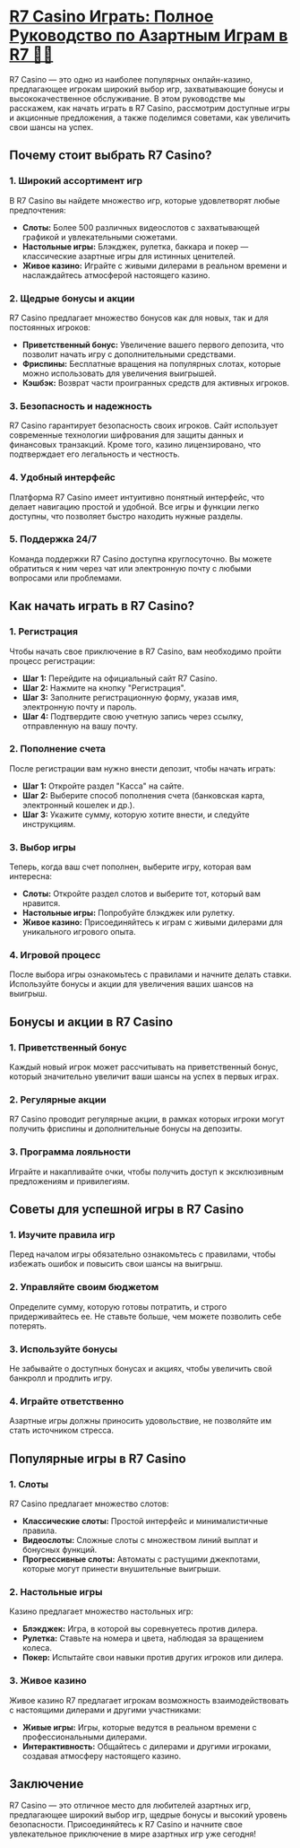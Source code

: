 # [R7 Casino Играть: Полное Руководство по Азартным Играм в R7 🎲✨](https://brandplay.link/jHzFFYGv)

R7 Casino — это одно из наиболее популярных онлайн-казино, предлагающее игрокам широкий выбор игр, захватывающие бонусы и высококачественное обслуживание. В этом руководстве мы расскажем, как начать играть в R7 Casino, рассмотрим доступные игры и акционные предложения, а также поделимся советами, как увеличить свои шансы на успех.

## Почему стоит выбрать R7 Casino?

### 1. Широкий ассортимент игр

В R7 Casino вы найдете множество игр, которые удовлетворят любые предпочтения:

* **Слоты:** Более 500 различных видеослотов с захватывающей графикой и увлекательными сюжетами.
* **Настольные игры:** Блэкджек, рулетка, баккара и покер — классические азартные игры для истинных ценителей.
* **Живое казино:** Играйте с живыми дилерами в реальном времени и наслаждайтесь атмосферой настоящего казино.

### 2. Щедрые бонусы и акции

R7 Casino предлагает множество бонусов как для новых, так и для постоянных игроков:

* **Приветственный бонус:** Увеличение вашего первого депозита, что позволит начать игру с дополнительными средствами.
* **Фриспины:** Бесплатные вращения на популярных слотах, которые можно использовать для увеличения выигрышей.
* **Кэшбэк:** Возврат части проигранных средств для активных игроков.

### 3. Безопасность и надежность

R7 Casino гарантирует безопасность своих игроков. Сайт использует современные технологии шифрования для защиты данных и финансовых транзакций. Кроме того, казино лицензировано, что подтверждает его легальность и честность.

### 4. Удобный интерфейс

Платформа R7 Casino имеет интуитивно понятный интерфейс, что делает навигацию простой и удобной. Все игры и функции легко доступны, что позволяет быстро находить нужные разделы.

### 5. Поддержка 24/7

Команда поддержки R7 Casino доступна круглосуточно. Вы можете обратиться к ним через чат или электронную почту с любыми вопросами или проблемами.

## Как начать играть в R7 Casino?

### 1. Регистрация

Чтобы начать свое приключение в R7 Casino, вам необходимо пройти процесс регистрации:

* **Шаг 1:** Перейдите на официальный сайт R7 Casino.
* **Шаг 2:** Нажмите на кнопку "Регистрация".
* **Шаг 3:** Заполните регистрационную форму, указав имя, электронную почту и пароль.
* **Шаг 4:** Подтвердите свою учетную запись через ссылку, отправленную на вашу почту.

### 2. Пополнение счета

После регистрации вам нужно внести депозит, чтобы начать играть:

* **Шаг 1:** Откройте раздел "Касса" на сайте.
* **Шаг 2:** Выберите способ пополнения счета (банковская карта, электронный кошелек и др.).
* **Шаг 3:** Укажите сумму, которую хотите внести, и следуйте инструкциям.

### 3. Выбор игры

Теперь, когда ваш счет пополнен, выберите игру, которая вам интересна:

* **Слоты:** Откройте раздел слотов и выберите тот, который вам нравится.
* **Настольные игры:** Попробуйте блэкджек или рулетку.
* **Живое казино:** Присоединяйтесь к играм с живыми дилерами для уникального игрового опыта.

### 4. Игровой процесс

После выбора игры ознакомьтесь с правилами и начните делать ставки. Используйте бонусы и акции для увеличения ваших шансов на выигрыш.

## Бонусы и акции в R7 Casino

### 1. Приветственный бонус

Каждый новый игрок может рассчитывать на приветственный бонус, который значительно увеличит ваши шансы на успех в первых играх.

### 2. Регулярные акции

R7 Casino проводит регулярные акции, в рамках которых игроки могут получить фриспины и дополнительные бонусы на депозиты.

### 3. Программа лояльности

Играйте и накапливайте очки, чтобы получить доступ к эксклюзивным предложениям и привилегиям.

## Советы для успешной игры в R7 Casino

### 1. Изучите правила игр

Перед началом игры обязательно ознакомьтесь с правилами, чтобы избежать ошибок и повысить свои шансы на выигрыш.

### 2. Управляйте своим бюджетом

Определите сумму, которую готовы потратить, и строго придерживайтесь ее. Не ставьте больше, чем можете позволить себе потерять.

### 3. Используйте бонусы

Не забывайте о доступных бонусах и акциях, чтобы увеличить свой банкролл и продлить игру.

### 4. Играйте ответственно

Азартные игры должны приносить удовольствие, не позволяйте им стать источником стресса.

## Популярные игры в R7 Casino

### 1. Слоты

R7 Casino предлагает множество слотов:

* **Классические слоты:** Простой интерфейс и минималистичные правила.
* **Видеослоты:** Сложные слоты с множеством линий выплат и бонусных функций.
* **Прогрессивные слоты:** Автоматы с растущими джекпотами, которые могут принести внушительные выигрыши.

### 2. Настольные игры

Казино предлагает множество настольных игр:

* **Блэкджек:** Игра, в которой вы соревнуетесь против дилера.
* **Рулетка:** Ставьте на номера и цвета, наблюдая за вращением колеса.
* **Покер:** Испытайте свои навыки против других игроков или дилера.

### 3. Живое казино

Живое казино R7 предлагает игрокам возможность взаимодействовать с настоящими дилерами и другими участниками:

* **Живые игры:** Игры, которые ведутся в реальном времени с профессиональными дилерами.
* **Интерактивность:** Общайтесь с дилерами и другими игроками, создавая атмосферу настоящего казино.

## Заключение

R7 Casino — это отличное место для любителей азартных игр, предлагающее широкий выбор игр, щедрые бонусы и высокий уровень безопасности. Присоединяйтесь к R7 Casino и начните свое увлекательное приключение в мире азартных игр уже сегодня!
